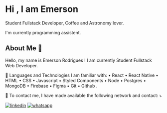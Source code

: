 # Hi , I am Emerson
Student Fullstack Developer, Coffee and Astronomy lover.

I'm currently programming assistent.


## About Me 💜
Hello, my name is Emerson Rodrigues ! I am currently Student Fullstack Web Developer.

🦄 Languages and Technologies I am familiar with: • React • React Native • HTML • CSS • Javascript • Styled Components • Node • Postgres • MongoDB • Firebase • Figma • Git • Github .

💌 To contact me, I have made available the following network and contact: ⤵️


[![linkedin](https://img.shields.io/badge/linkedin-0A66C2?style=for-the-badge&logo=linkedin&logoColor=white)](https://www.linkedin.com/in/emerson-rodriguesz/) 
[![whatsapp](https://img.shields.io/badge/WhatsApp-25D366?style=for-the-badge&logo=whatsapp&logoColor=white)](https://wa.me/5511971433297?text=Ol%C3%A1+Emerson%2C+tudo+bem+%3F)
